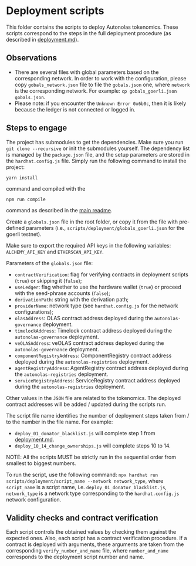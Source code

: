 # Deployment scripts
This folder contains the scripts to deploy Autonolas tokenomics. These scripts correspond to the steps in the full deployment procedure (as described in [deployment.md](https://github.com/valory-xyz/autonolas-tokenomics/blob/main/docs/deployment.md)).

## Observations
- There are several files with global parameters based on the corresponding network. In order to work with the configuration, please copy `gobals_network.json` file to file the `gobals.json` one, where `network` is the corresponding network. For example: `cp gobals_goerli.json gobals.json`.
- Please note: if you encounter the `Unknown Error 0x6b0c`, then it is likely because the ledger is not connected or logged in.

## Steps to engage
The project has submodules to get the dependencies. Make sure you run `git clone --recursive` or init the submodules yourself.
The dependency list is managed by the `package.json` file, and the setup parameters are stored in the `hardhat.config.js` file.
Simply run the following command to install the project:
```
yarn install
```
command and compiled with the
```
npm run compile
```
command as described in the [main readme](https://github.com/valory-xyz/autonolas-registries/blob/main/README.md).


Create a `globals.json` file in the root folder, or copy it from the file with pre-defined parameters (i.e., `scripts/deployment/globals_goerli.json` for the goerli testnet).

Make sure to export the required API keys in the following variables: `ALCHEMY_API_KEY` and `ETHERSCAN_API_KEY`.

Parameters of the `globals.json` file:
- `contractVerification`: flag for verifying contracts in deployment scripts (`true`) or skipping it (`false`);
- `useLedger`: flag whether to use the hardware wallet (`true`) or proceed with the seed-phrase accounts (`false`);
- `derivationPath`: string with the derivation path;
- `providerName`: network type (see `hardhat.config.js` for the network configurations);
- `olasAddress`: OLAS contract address deployed during the `autonolas-governance` deployment.
- `timelockAddress`: Timelock contract address deployed during the `autonolas-governance` deployment.
- `veOLASAddress`: veOLAS contract address deployed during the `autonolas-governance` deployment.
- `componentRegistryAddress`: ComponentRegistry contract address deployed during the `autonolas-registries` deployment.
- `agentRegistryAddress`: AgentRegistry contract address deployed during the `autonolas-registries` deployment.
- `serviceRegistryAddress`: ServiceRegistry contract address deployed during the `autonolas-registries` deployment.

Other values in the `JSON` file are related to the tokenomics. The deployed contract addresses will be added / updated during the scripts run.

The script file name identifies the number of deployment steps taken from / to the number in the file name. For example:
- `deploy_01_donator_blacklist.js` will complete step 1 from [deployment.md](https://github.com/valory-xyz/autonolas-registries/blob/main/docs/deployment.md).
- `deploy_10_14_change_ownerships.js` will complete steps 10 to 14.

NOTE: All the scripts MUST be strictly run in the sequential order from smallest to biggest numbers.

To run the script, use the following command:
`npx hardhat run scripts/deployment/script_name --network network_type`,
where `script_name` is a script name, i.e. `deploy_01_donator_blacklist.js`, `network_type` is a network type corresponding to the `hardhat.config.js` network configuration.

## Validity checks and contract verification
Each script controls the obtained values by checking them against the expected ones. Also, each script has a contract verification procedure.
If a contract is deployed with arguments, these arguments are taken from the corresponding `verify_number_and_name` file, where `number_and_name` corresponds to the deployment script number and name.





